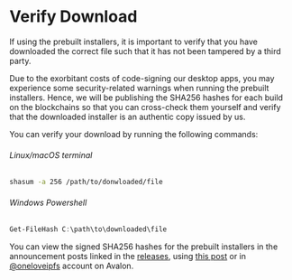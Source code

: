 # Verify Download

If using the prebuilt installers, it is important to verify that you have downloaded the correct file such that it has not been tampered by a third party.

Due to the exorbitant costs of code-signing our desktop apps, you may experience some security-related warnings when running the prebuilt installers. Hence, we will be publishing the SHA256 hashes for each build on the blockchains so that you can cross-check them yourself and verify that the downloaded installer is an authentic copy issued by us.

You can verify your download by running the following commands:

###### Linux/macOS terminal
```bash
shasum -a 256 /path/to/donwloaded/file
```

###### Windows Powershell
```powershell
Get-FileHash C:\path\to\downloaded\file
```

You can view the signed SHA256 hashes for the prebuilt installers in the announcement posts linked in the [releases](https://github.com/oneloveipfs/ipfsVideoUploader/releases), using [this post](https://peakd.com/hive-134220/@oneloveipfs/oneloveipfs-prebuilt-binaries-checksums) or in [@oneloveipfs](https://avalonblocks.com/#/@oneloveipfs) account on Avalon.
